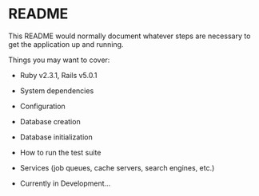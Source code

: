 # README

This README would normally document whatever steps are necessary to get the
application up and running.

Things you may want to cover:

* Ruby v2.3.1, Rails v5.0.1

* System dependencies

* Configuration

* Database creation

* Database initialization

* How to run the test suite

* Services (job queues, cache servers, search engines, etc.)

* Currently in Development...
